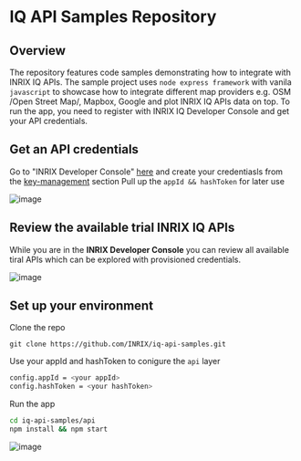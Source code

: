 # IQ API Samples Repository

## Overview

The repository features code samples demonstrating how to integrate with INRIX IQ APIs. The sample project uses ``` node express framework ``` with vanila ``` javascript ``` to showcase how to integrate different map providers e.g. OSM /Open Street Map/, Mapbox, Google and plot INRIX IQ APIs data on top. To run the app, you need to register with INRIX IQ Developer Console and get your API credentials.

## Get an API credentials

Go to "INRIX Developer Console" [here](https://iq.inrix.com/developer/) and create your credentiasls from the [key-management](https://iq.inrix.com/developer/key-management) section
Pull up the ``` appId && hashToken ``` for later use


![image](https://user-images.githubusercontent.com/1092422/124621192-be044e00-de82-11eb-9c69-25def6e7fc17.png)


## Review the available trial INRIX IQ APIs

While you are in the **INRIX Developer Console** you can review all available tiral APIs which can be explored with provisioned credentials.  


![image](https://user-images.githubusercontent.com/1092422/124621551-0c195180-de83-11eb-9923-9461ee0faed3.png)


## Set up your environment


Clone the repo

```
git clone https://github.com/INRIX/iq-api-samples.git   

```

Use your appId and hashToken to conigure the ``` api ``` layer

```sh
config.appId = <your appId>
config.hashToken = <your hashToken>

```
Run the app

```sh
cd iq-api-samples/api 
npm install && npm start 

```

![image](https://user-images.githubusercontent.com/1092422/124622097-7cc06e00-de83-11eb-9092-686b74253e3d.png)



